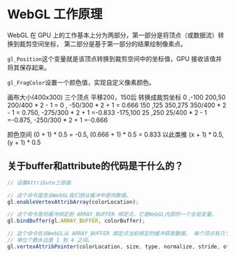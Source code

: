 # WebGL 工作原理

WebGL 在 GPU 上的工作基本上分为两部分，第一部分是将顶点（或数据流）转换到裁剪空间坐标， 第二部分是基于第一部分的结果绘制像素点。

`gl_Position`这个变量就是该顶点转换到裁剪空间中的坐标值，GPU 接收该值并将其保存起来。

`gl_FragColor`设置一个颜色值，实现自定义像素颜色。

画布大小(400x300)
三个顶点      平移200，150后    转换成裁剪坐标
  0   ,-100   200,50            200/400 * 2 - 1 = 0    ,  -50/300 * 2 + 1 = 0.666
  150 ,125    350,275           350/400 * 2 - 1 = 0.750, -275/300 * 2 + 1 =-0.833
  -175,100    25 ,250            25/400 * 2 - 1 =-0.875, -250/300 * 2 + 1 =-0.666

颜色空间
  (0 + 1) * 0.5 = -0.5, (0.666 + 1) * 0.5 = 0.833
  以此类推 (x + 1) * 0.5, (y + 1) * 0.5

## 关于buffer和attribute的代码是干什么的？

```js
// 设置Attribute三部曲

// 这个命令是告诉WebGL我们想从缓冲中提供数据。
gl.enableVertexAttribArray(colorLocation);

// 这个命令是将缓冲绑定到 ARRAY_BUFFER 绑定点，它是WebGL内部的一个全局变量。
gl.bindBuffer(gl.ARRAY_BUFFER, colorBuffer);

// 这个命令告诉WebGL从 ARRAY_BUFFER 绑定点当前绑定的缓冲获取数据。 每个顶点有几个单位的数据(1 - 4)，单位数据类型是什么(BYTE, FLOAT, INT, UNSIGNED_SHORT, 等等...)， stride 是从一个数据到下一个数据要跳过多少位，最后是数据在缓冲的什么位置。
// 单位个数永远是 1 到 4 之间。
gl.vertexAttribPointer(colorLocation, size, type, normalize, stride, offset)
```
